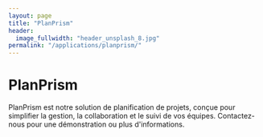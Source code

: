 ```yaml
---
layout: page
title: "PlanPrism"
header:
  image_fullwidth: "header_unsplash_8.jpg"
permalink: "/applications/planprism/"
---
```


# PlanPrism

PlanPrism est notre solution de planification de projets, conçue pour simplifier la gestion, la collaboration et le suivi de vos équipes. Contactez-nous pour une démonstration ou plus d'informations.
